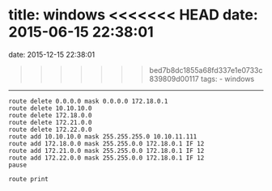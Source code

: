 title: windows
<<<<<<< HEAD
date: 2015-06-15 22:38:01
=======
date: 2015-12-15 22:38:01
>>>>>>> bed7b8dc1855a68fd337e1e0733c839809d00117
tags:
    - windows
---

```
route delete 0.0.0.0 mask 0.0.0.0 172.18.0.1
route delete 10.10.10.0
route delete 172.18.0.0
route delete 172.21.0.0
route delete 172.22.0.0
route add 10.10.10.0 mask 255.255.255.0 10.10.11.111
route add 172.18.0.0 mask 255.255.0.0 172.18.0.1 IF 12
route add 172.21.0.0 mask 255.255.0.0 172.18.0.1 IF 12
route add 172.22.0.0 mask 255.255.0.0 172.18.0.1 IF 12
pause

route print
```